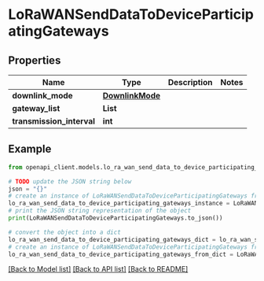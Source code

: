 # LoRaWANSendDataToDeviceParticipatingGateways


## Properties

Name | Type | Description | Notes
------------ | ------------- | ------------- | -------------
**downlink_mode** | [**DownlinkMode**](DownlinkMode.md) |  | 
**gateway_list** | **List** |  | 
**transmission_interval** | **int** |  | 

## Example

```python
from openapi_client.models.lo_ra_wan_send_data_to_device_participating_gateways import LoRaWANSendDataToDeviceParticipatingGateways

# TODO update the JSON string below
json = "{}"
# create an instance of LoRaWANSendDataToDeviceParticipatingGateways from a JSON string
lo_ra_wan_send_data_to_device_participating_gateways_instance = LoRaWANSendDataToDeviceParticipatingGateways.from_json(json)
# print the JSON string representation of the object
print(LoRaWANSendDataToDeviceParticipatingGateways.to_json())

# convert the object into a dict
lo_ra_wan_send_data_to_device_participating_gateways_dict = lo_ra_wan_send_data_to_device_participating_gateways_instance.to_dict()
# create an instance of LoRaWANSendDataToDeviceParticipatingGateways from a dict
lo_ra_wan_send_data_to_device_participating_gateways_from_dict = LoRaWANSendDataToDeviceParticipatingGateways.from_dict(lo_ra_wan_send_data_to_device_participating_gateways_dict)
```
[[Back to Model list]](../README.md#documentation-for-models) [[Back to API list]](../README.md#documentation-for-api-endpoints) [[Back to README]](../README.md)


